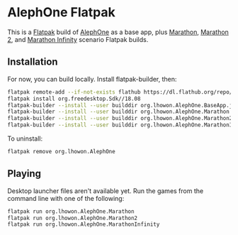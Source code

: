 # AlephOne Flatpak

This is a [Flatpak](https://flatpak.org/) build of [AlephOne](https://alephone.lhowon.org/) as a base app, plus [Marathon](https://alephone.lhowon.org/games/marathon.html), [Marathon 2](https://alephone.lhowon.org/games/marathon2.html), and [Marathon Infinity](https://alephone.lhowon.org/games/infinity.html) scenario Flatpak builds.

## Installation

For now, you can build locally. Install flatpak-builder, then:

```bash
flatpak remote-add --if-not-exists flathub https://dl.flathub.org/repo/flathub.flatpakrepo
flatpak install org.freedesktop.Sdk//18.08
flatpak-builder --install --user builddir org.lhowon.AlephOne.BaseApp.json --force-clean
flatpak-builder --install --user builddir org.lhowon.AlephOne.Marathon.json --force-clean
flatpak-builder --install --user builddir org.lhowon.AlephOne.Marathon2.json --force-clean
flatpak-builder --install --user builddir org.lhowon.AlephOne.MarathonInfinity.json --force-clean
```

To uninstall:

```bash
flatpak remove org.lhowon.AlephOne
```

## Playing

Desktop launcher files aren't available yet. Run the games from the command line with one of the following:

```bash
flatpak run org.lhowon.AlephOne.Marathon
flatpak run org.lhowon.AlephOne.Marathon2
flatpak run org.lhowon.AlephOne.MarathonInfinity
```